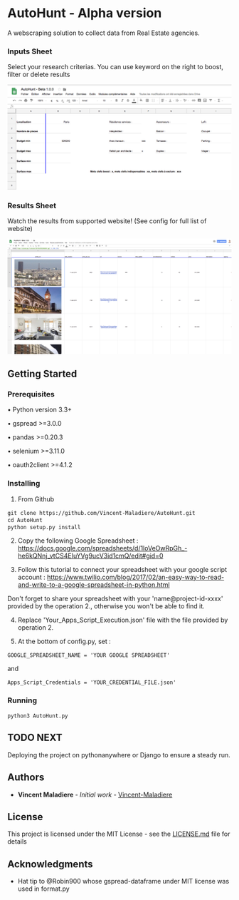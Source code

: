 # AutoHunt - Alpha version

A webscraping solution to collect data from Real Estate agencies.

### Inputs Sheet

Select your research criterias.
You can use keyword on the right to boost, filter or delete results

![alt text](https://raw.githubusercontent.com/Vincent-Maladiere/AutoHunt/master/inputs.png)

### Results Sheet

Watch the results from supported website! (See config for full list of website)

![alt text](https://raw.githubusercontent.com/Vincent-Maladiere/AutoHunt/master/results.png)

## Getting Started

### Prerequisites

• Python version 3.3+

• gspread >=3.0.0

• pandas >=0.20.3

• selenium >=3.11.0 

• oauth2client >=4.1.2 

### Installing

1. From Github 

```
git clone https://github.com/Vincent-Maladiere/AutoHunt.git
cd AutoHunt
python setup.py install
```

2. Copy the following Google Spreadsheet : https://docs.google.com/spreadsheets/d/1loVeOwRpGh_-he6kQNnj_vtCS4EIuYVg9ucV3id1cmQ/edit#gid=0

3. Follow this tutorial to connect your spreadsheet with your google script account : https://www.twilio.com/blog/2017/02/an-easy-way-to-read-and-write-to-a-google-spreadsheet-in-python.html

Don't forget to share your spreadsheet with your 'name@project-id-xxxx' provided by the operation 2., otherwise you won't be able to find it.

4. Replace 'Your_Apps_Script_Execution.json' file with the file provided by operation 2.

5. At the bottom of config.py, set : 

```
GOOGLE_SPREADSHEET_NAME = 'YOUR GOOGLE SPREADSHEET'
``` 

and 

```
Apps_Script_Credentials = 'YOUR_CREDENTIAL_FILE.json'
```

### Running

```
python3 AutoHunt.py
```

## TODO NEXT

Deploying the project on pythonanywhere or Django to ensure a steady run.

## Authors

* **Vincent Maladiere** - *Initial work* - [Vincent-Maladiere](https://github.com/Vincent-Maladiere)

## License

This project is licensed under the MIT License - see the [LICENSE.md](LICENSE.md) file for details

## Acknowledgments

* Hat tip to @Robin900 whose gspread-dataframe under MIT license was used in format.py

